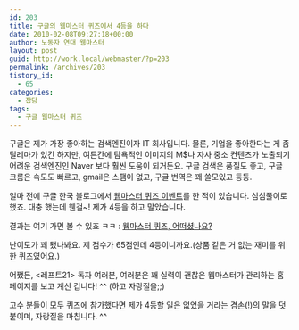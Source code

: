 ```yaml
---
id: 203
title: 구글의 웹마스터 퀴즈에서 4등을 하다
date: 2010-02-08T09:27:18+00:00
author: 노동자 연대 웹마스터
layout: post
guid: http://work.local/webmaster/?p=203
permalink: /archives/203
tistory_id:
  - 65
categories:
  - 잡담
tags:
  - 구글 웹마스터 퀴즈
---
```

구글은 제가 가장 좋아하는 검색엔진이자 IT 회사입니다. 물론, 기업을 좋아한다는 게 좀 딜레마가 있긴 하지만, 여튼간에 탐욕적인 이미지의 M$나 자사 중소 컨텐츠가 노출되기 어려운 검색엔진인 Naver 보다 훨씬 도움이 되거든요. 구글 검색은 품질도 좋고, 구글 크롬은 속도도 빠르고, gmail은 스팸이 없고, 구글 번역은 꽤 쓸모있고 등등.

얼마 전에 구글 한국 블로그에서 <a href="http://googlekoreablog.blogspot.com/2010/01/blog-post_21.html" target="_blank">웹마스터 퀴즈 이벤트</a>를 한 적이 있습니다. 심심풀이로 했죠. 대충 했는데 웬걸~! 제가 4등을 하고 말았습니다.

결과는 여기 가면 볼 수 있죠 ㅋㅋ : <a href="http://googlekoreablog.blogspot.com/2010/02/blog-post_08.html" target="_blank">웹마스터 퀴즈, 어떠셨나요?</a>

난이도가 꽤 됐나봐요. 제 점수가 65점인데 4등이니까요.(상품 같은 거 없는 재미를 위한 퀴즈였어요.)

어쨌든, <레프트21> 독자 여러분, 여러분은 꽤 실력이 괜찮은 웹마스터가 관리하는 홈페이지를 보고 계신 겁니다! ^^ (하고 자랑질을;;)

고수 분들이 모두 퀴즈에 참가했다면 제가 4등할 일은 없었을 거라는 겸손(!)의 말을 덧붙이며, 자랑질을 마칩니다. ^^